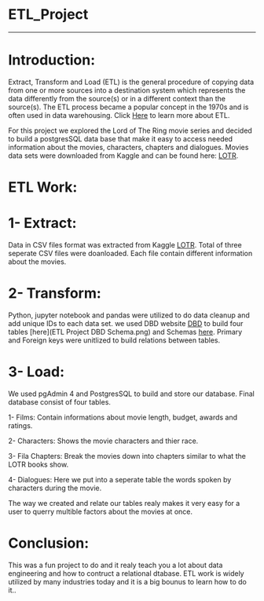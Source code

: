 # ETL_Project
--------------------------------
# Introduction:
Extract, Transform and Load (ETL) is the general procedure of copying data from one or more sources into a destination system which represents the data differently from the source(s) or in a different context than the source(s). The ETL process became a popular concept in the 1970s and is often used in data warehousing. Click [Here](https://en.wikipedia.org/wiki/Extract,_transform,_load) to learn more about ETL.

For this project we explored the Lord of The Ring movie series and decided to build a postgresSQL data base that make it easy to access needed information about the movies, characters, chapters and dialogues. Movies data sets were downloaded from Kaggle and can be found here: [LOTR](https://www.kaggle.com/mokosan/lord-of-the-rings-character-data).

# ETL Work:

# 1- Extract: 
Data in CSV files format was extracted from Kaggle [LOTR](https://www.kaggle.com/mokosan/lord-of-the-rings-character-data). Total of three seperate CSV files were doanloaded. Each file contain different information about the movies. 

# 2- Transform: 
Python, jupyter notebook and pandas were utilized to do data cleanup and add unique IDs to each data set. we used DBD website [DBD](https://www.quickdatabasediagrams.com/) to build four tables [here](ETL Project DBD Schema.png) and Schemas [here](ETL_Schema.sql). Primary and Foreign keys were unitlized to build relations between tables. 

# 3- Load:
We used pgAdmin 4 and PostgresSQL to build and store our database. Final database consist of four tables.

1- Films: Contain informations about movie length, budget, awards and ratings.

2- Characters: Shows the movie characters and thier race.

3- Fila Chapters: Break the movies down into chapters similar to what the LOTR books show.

4- Dialogues: Here we put into a seperate table the words spoken by characters during the movie.

The way we created and relate our tables realy makes it very easy for a user to querry multible factors about the movies at  once. 

# Conclusion:
This was a fun project to do and it realy teach you a lot about data engineering and how to contruct a relational dtabase. ETL work is widely utilized by many industries today and it is a big bounus to learn how to do it..



